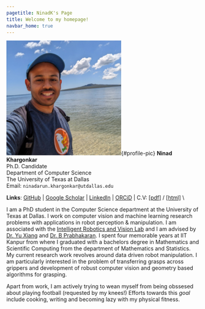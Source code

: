 ```yaml
---
pagetitle: NinadK's Page
title: Welcome to my homepage!
navbar_home: true
---
```


![banner_pic](./static/media/profile_pic.png){#profile-pic}
**Ninad Khargonkar** \
Ph.D. Candidate \
Department of Computer Science \
The University of Texas at Dallas \
Email: `ninadarun.khargonkar@utdallas.edu`


**Links**: [GitHub](https://github.com/kninad/) |
[Google Scholar](https://scholar.google.com/citations?user=5eFmqkAAAAAJ&hl=en) |
[LinkedIn](https://www.linkedin.com/in/kninad/) |
[ORCiD](https://orcid.org/0000-0001-9191-0250) |
C.V: [[pdf]](./static/docs/resume/CV_Ninad_Khargonkar.pdf) / [[html]](./static/docs/resume/CV_Ninad_Khargonkar.html) \


I am a PhD student in the Computer Science department at the University of Texas at Dallas. I work on computer vision and machine learning research problems with applications in robot perception & manipulation. I am associated with the [Intelligent Robotics and Vision Lab](https://labs.utdallas.edu/irvl/) and I am advised by [Dr. Yu Xiang](https://yuxng.github.io/) and  [Dr. B Prabhakaran](https://profiles.utdallas.edu/bprabhakaran). I spent four memorable years at IIT Kanpur from where I graduated with a bachelors degree in Mathematics and Scientific Computing from the department of  Mathematics and Statistics. My current research work revolves around data driven robot manipulation. I am particularly interested in the problem of transferring grasps across grippers and development of robust computer vision and geometry based algorithms for grasping.

Apart from work, I am actively trying to wean myself from being obssesed about playing football (requested by my knees!) Efforts towards this *goal* include cooking, writing and becoming lazy with my physical fitness.

